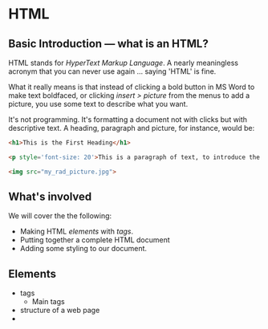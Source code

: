 # HTML

## Basic Introduction — what is an HTML?

HTML stands for _HyperText Markup Language_.  A nearly meaningless acronym that you can never use again ... saying 'HTML' is fine.

What it really means is that instead of clicking a bold button in MS Word to make text boldfaced, or clicking _insert &gt; picture_ from the menus to add a picture, you use some text to describe what you want.

It's not programming.  It's formatting a document not with clicks but with descriptive text.  A heading, paragraph and picture, for instance, would be:

```HTML
<h1>This is the First Heading</h1>

<p style='font-size: 20'>This is a paragraph of text, to introduce the image that will be set up below</p>

<img src="my_rad_picture.jpg">
```

## What's involved

We will cover the the following:

* Making HTML _elements_ with _tags_.
* Putting together a complete HTML document
* Adding some styling to our document.

## Elements

* tags
  * Main tags
* structure of a web page
* 


